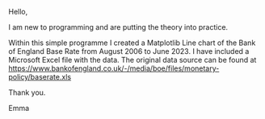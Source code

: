Hello,

I am new to programming and are putting the theory into practice.

Within this simple programme I created a Matplotlib Line chart of the Bank of England Base Rate from August 2006 to June 2023.  I have included a Microsoft Excel file with the data.  The original data source can be found at https://www.bankofengland.co.uk/-/media/boe/files/monetary-policy/baserate.xls 

Thank you.

Emma
